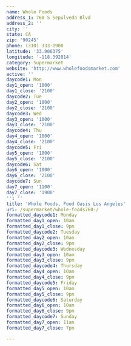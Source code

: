 ```yaml
---
name: Whole Foods
address_1: 760 S Sepulveda Blvd
address_2: ''
city: ''
state: CA
zip: '90245'
phone: (310) 333-1900
latitude: '33.906375'
longitude: '-118.392814'
category: Supermarket
website: 'http://www.wholefoodsmarket.com'
active: ''
daycode1: Mon
day1_open: '1000'
day1_close: '2100'
daycode2: Tue
day2_open: '1000'
day2_close: '2100'
daycode3: Wed
day3_open: '1000'
day3_close: '2100'
daycode4: Thu
day4_open: '1000'
day4_close: '2100'
daycode5: Fri
day5_open: '1000'
day5_close: '2100'
daycode6: Sat
day6_open: '1000'
day6_close: '2100'
daycode7: Sun
day7_open: '1100'
day7_close: '1900'
'': ''
title: 'Whole Foods, Food Oasis Los Angeles'
uri: /supermarket/whole-foods760-/
formatted_daycode1: Monday
formatted_day1_open: 10am
formatted_day1_close: 9pm
formatted_daycode2: Tuesday
formatted_day2_open: 10am
formatted_day2_close: 9pm
formatted_daycode3: Wednesday
formatted_day3_open: 10am
formatted_day3_close: 9pm
formatted_daycode4: Thursday
formatted_day4_open: 10am
formatted_day4_close: 9pm
formatted_daycode5: Friday
formatted_day5_open: 10am
formatted_day5_close: 9pm
formatted_daycode6: Saturday
formatted_day6_open: 10am
formatted_day6_close: 9pm
formatted_daycode7: Sunday
formatted_day7_open: 11am
formatted_day7_close: 7pm

---
```

